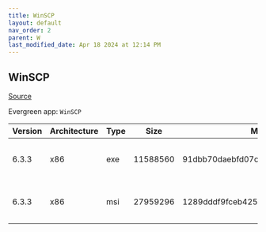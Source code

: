 ```yaml
---
title: WinSCP
layout: default
nav_order: 2
parent: W
last_modified_date: Apr 18 2024 at 12:14 PM
---
```


## WinSCP

[Source](https://winscp.net/)

Evergreen app: `WinSCP`

| Version | Architecture | Type | Size     | Md5                              | URI                                                                                                                                                                                  |
| ------- | ------------ | ---- | -------- | -------------------------------- | ------------------------------------------------------------------------------------------------------------------------------------------------------------------------------------ |
| 6.3.3   | x86          | exe  | 11588560 | 91dbb70daebfd07c13cc7bf5bb8898a0 | [https://netactuate.dl.sourceforge.net/project/winscp/WinSCP/6.3.3/WinSCP-6.3.3-Setup.exe](https://netactuate.dl.sourceforge.net/project/winscp/WinSCP/6.3.3/WinSCP-6.3.3-Setup.exe) |
| 6.3.3   | x86          | msi  | 27959296 | 1289dddf9fceb42565a4d3bf70862427 | [https://netactuate.dl.sourceforge.net/project/winscp/WinSCP/6.3.3/WinSCP-6.3.3.msi](https://netactuate.dl.sourceforge.net/project/winscp/WinSCP/6.3.3/WinSCP-6.3.3.msi)             |
